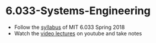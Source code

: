 # 6.033-Systems-Engineering
 * Follow the [syllabus] of MIT 6.033 Spring 2018
 * Watch the [video lectures] on youtube and take notes

[video lectures]: http://video.mit.edu/search/?q=6.033&x=-1098&y=-8#results
[syllabus]: http://web.mit.edu/6.033/www/schedule.shtml
